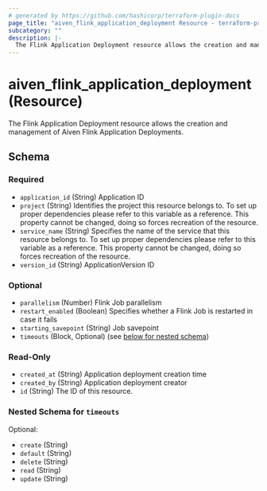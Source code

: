 ```yaml
---
# generated by https://github.com/hashicorp/terraform-plugin-docs
page_title: "aiven_flink_application_deployment Resource - terraform-provider-aiven"
subcategory: ""
description: |-
  The Flink Application Deployment resource allows the creation and management of Aiven Flink Application Deployments.
---
```


# aiven_flink_application_deployment (Resource)

The Flink Application Deployment resource allows the creation and management of Aiven Flink Application Deployments.



<!-- schema generated by tfplugindocs -->
## Schema

### Required

- `application_id` (String) Application ID
- `project` (String) Identifies the project this resource belongs to. To set up proper dependencies please refer to this variable as a reference. This property cannot be changed, doing so forces recreation of the resource.
- `service_name` (String) Specifies the name of the service that this resource belongs to. To set up proper dependencies please refer to this variable as a reference. This property cannot be changed, doing so forces recreation of the resource.
- `version_id` (String) ApplicationVersion ID

### Optional

- `parallelism` (Number) Flink Job parallelism
- `restart_enabled` (Boolean) Specifies whether a Flink Job is restarted in case it fails
- `starting_savepoint` (String) Job savepoint
- `timeouts` (Block, Optional) (see [below for nested schema](#nestedblock--timeouts))

### Read-Only

- `created_at` (String) Application deployment creation time
- `created_by` (String) Application deployment creator
- `id` (String) The ID of this resource.

<a id="nestedblock--timeouts"></a>
### Nested Schema for `timeouts`

Optional:

- `create` (String)
- `default` (String)
- `delete` (String)
- `read` (String)
- `update` (String)
